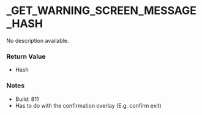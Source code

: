 # _GET_WARNING_SCREEN_MESSAGE_HASH

No description available.

### Return Value
* Hash

### Notes
* Build: 811
* Has to do with the confirmation overlay (E.g. confirm exit)

